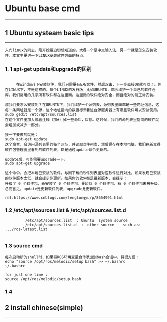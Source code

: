 # Ubuntu base cmd
---
## 1 Ubuntu systeam basic tips
---

    入门linux的同志，刚开始最迫切想知道的，大概一个是中文输入法，另一个就是怎么安装软件。本文主要讲一下LINUX安装软件方面的特点。
### 1. 1 apt-get update和upgrade的区别
```
    
     在windows下安装软件，我们只需要有EXE文件，然后双击，下一步直接OK就可以了。但在LINUX下，不是这样的。每个LINUX的发行版，比如UBUNTU，都会维护一个自己的软件仓库，我们常用的几乎所有软件都在这里面。这里面的软件绝对安全，而且绝对的能正常安装。

那我们要怎么安装呢？在UBUNTU下，我们维护一个源列表，源列表里面都是一些网址信息，这每一条网址就是一个源，这个地址指向的数据标识着这台源服务器上有哪些软件可以安装使用。
sudo gedit /etc/apt/sources.list
在这个文件里加入或者注释（加#）掉一些源后，保存。这时候，我们的源列表里指向的软件就会增加或减少一部分。

接一下要做的就是：
sudo apt-get update
这个命令，会访问源列表里的每个网址，并读取软件列表，然后保存在本地电脑。我们在新立得软件包管理器里看到的软件列表，都是通过update命令更新的。

update后，可能需要upgrade一下。
sudo apt-get upgrade

这个命令，会把本地已安装的软件，与刚下载的软件列表里对应软件进行对比，如果发现已安装的软件版本太低，就会提示你更新。如果你的软件都是最新版本，会提示：
升级了 0 个软件包，新安装了 0 个软件包，要卸载 0 个软件包，有 0 个软件包未被升级。
总而言之，update是更新软件列表，upgrade是更新软件。

ref:https://www.cnblogs.com/fenglongyu/p/8654991.html
```
### 1.2  /etc/apt/sources.list  &   /etc/apt/sources.list.d
```
         /etc/apt/sources.list  : Ubuntu  system source 
         /etc/apt/sources.list.d  :  other source    such as:       .../ros-latest.list     
         
```
### 1.3 source cmd
```
每次启动新的shell时，如果将ROS环境变量自动添加到bash会话中，将很方便：
echo "source /opt/ros/melodic/setup.bash" >> ~/.bashrc
~/.bashrc

for just one time :
source /opt/ros/melodic/setup.bash
```
### 1.4

## 2 install chinese(simple)
---


